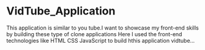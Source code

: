 # VidTube_Application
This application is similar to you tube.I want to showcase my front-end skills by building these type of clone applications
Here I used the front-end technologies like 
HTML
CSS
JavaScript to build hthis application vidtube...
